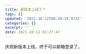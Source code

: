 ```yaml
---
title: 新版本上线了？
tags: []
updated: '2021-10-12T00:10:19.973Z'
categories: []
excerpt: ''
date: 2021-10-11 01:27:47
---
```


庆祝新版本上线，终于可以邮箱登录了。

